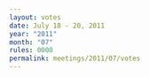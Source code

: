 ```yaml
---
layout: votes
date: July 18 - 20, 2011
year: "2011"
month: "07"
rules: 0000
permalink: meetings/2011/07/votes
---
```

